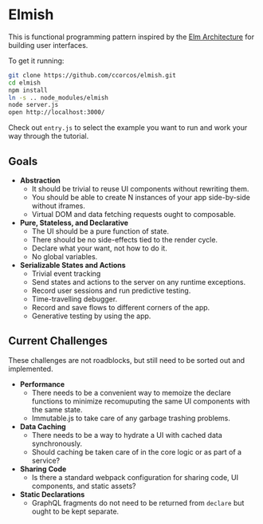 # Elmish

This is functional programming pattern inspired by the [Elm Architecture][arch] for building user interfaces.

To get it running:

```sh
git clone https://github.com/ccorcos/elmish.git
cd elmish
npm install
ln -s .. node_modules/elmish
node server.js
open http://localhost:3000/
```

Check out `entry.js` to select the example you want to run and work your way through the tutorial.

## Goals

- **Abstraction**
  - It should be trivial to reuse UI components without rewriting them.
  - You should be able to create N instances of your app side-by-side without iframes.
  - Virtual DOM and data fetching requests ought to composable.
- **Pure, Stateless, and Declarative**
  - The UI should be a pure function of state.
  - There should be no side-effects tied to the render cycle.
  - Declare what your want, not how to do it.
  - No global variables.
- **Serializable States and Actions**
  - Trivial event tracking
  - Send states and actions to the server on any runtime exceptions.
  - Record user sessions and run predictive testing.
  - Time-travelling debugger.
  - Record and save flows to different corners of the app.
  - Generative testing by using the app.

## Current Challenges

These challenges are not roadblocks, but still need to be sorted out and implemented.

- **Performance**
  - There needs to be a convenient way to memoize the declare functions to minimize recomuputing the same UI components with the same state.
  - Immutable.js to take care of any garbage trashing problems.
- **Data Caching**
  - There needs to be a way to hydrate a UI with cached data synchronously.
  - Should caching be taken care of in the core logic or as part of a service?
- **Sharing Code**
  - Is there a standard webpack configuration for sharing code, UI components, and static assets?
- **Static Declarations**
  - GraphQL fragments do not need to be returned from `declare` but ought to be kept separate.

[arch]: https://github.com/evancz/elm-architecture-tutorial
